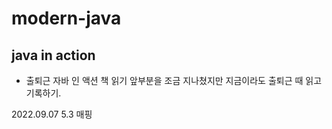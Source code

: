 # modern-java
## java in action

- 출퇴근 자바 인 액션 책 읽기
앞부분을 조금 지나쳤지만 지금이라도 출퇴근 때 읽고 기록하기.

2022.09.07 5.3 매핑

